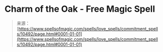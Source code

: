 <!--yml
category: 未分类
date: 2024-06-12 18:47:09
-->

# Charm of the Oak - Free Magic Spell

> 来源：[https://www.spellsofmagic.com/spells/love_spells/commitment_spells/10492/page.html#0001-01-01](https://www.spellsofmagic.com/spells/love_spells/commitment_spells/10492/page.html#0001-01-01)